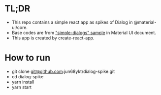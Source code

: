 # TL;DR

- This repo contains a simple react app as spikes of Dialog in @material-ui/core.
- Base codes are from ["simple-dialogs" sample](https://material-ui.com/demos/dialogs/#simple-dialogs) in Material UI document.
- This app is created by create-react-app.

# How to run

- git clone git@github.com:jun68ykt/dialog-spike.git
- cd dialog-spike
- yarn install
- yarn start
